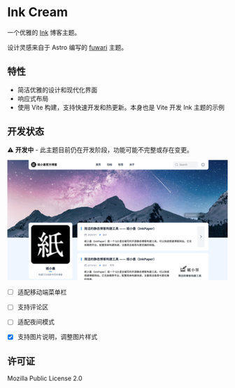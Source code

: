 # Ink Cream

一个优雅的 [Ink](https://github.com/InkProject/ink) 博客主题。

设计灵感来自于 Astro 编写的 [fuwari](https://github.com/saicaca/fuwari) 主题。

## 特性

- 简洁优雅的设计和现代化界面
- 响应式布局
- 使用 Vite 构建，支持快速开发和热更新。本身也是 Vite 开发 Ink 主题的示例

## 开发状态

⚠️ **开发中** - 此主题目前仍在开发阶段，功能可能不完整或存在变更。

![Screenshot](readme_assets/1.png)

- [ ] 适配移动端菜单栏
- [ ] 支持评论区
- [ ] 适配夜间模式
- [x] 支持图片说明，调整图片样式


## 许可证

Mozilla Public License 2.0

